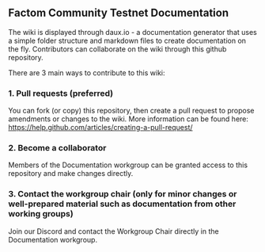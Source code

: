 ## Factom Community Testnet Documentation
The wiki is displayed through daux.io - a documentation generator that uses a simple folder structure and markdown files to create documentation on the fly.
Contributors can collaborate on the wiki through this github repository.

There are 3 main ways to contribute to this wiki:
### 1. Pull requests (preferred)
You can fork (or copy) this repository, then create a pull request to propose amendments or changes to the wiki.
More information can be found here:
https://help.github.com/articles/creating-a-pull-request/

### 2. Become a collaborator
Members of the Documentation workgroup can be granted access to this repository and make changes directly.

### 3. Contact the workgroup chair (only for minor changes or well-prepared material such as documentation from other working groups)
Join our Discord and contact the Workgroup Chair directly in the Documentation workgroup.
